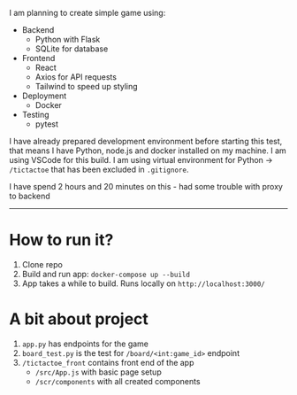 I am planning to create simple game using:
- Backend
    - Python with Flask
    - SQLite for database
- Frontend
    - React
    - Axios for API requests
    - Tailwind to speed up styling
- Deployment
    - Docker
- Testing
    - pytest 

I have already prepared development environment before starting this test, that means I have Python, node.js and docker installed on my machine. I am using VSCode for this build. I am using virtual environment for Python -> `/tictactoe` that has been excluded in `.gitignore`.

I have spend 2 hours and 20 minutes on this - had some trouble with proxy to backend
___
# How to run it?
1. Clone repo
2. Build and run app: `docker-compose up --build`
3. App takes a while to build. Runs locally on `http://localhost:3000/`
# A bit about project
1. `app.py` has endpoints for the game
2. `board_test.py` is the test for `/board/<int:game_id>` endpoint
3. `/tictactoe_front` contains front end of the app
    - `/src/App.js` with basic page setup
    - `/scr/components` with all created components
